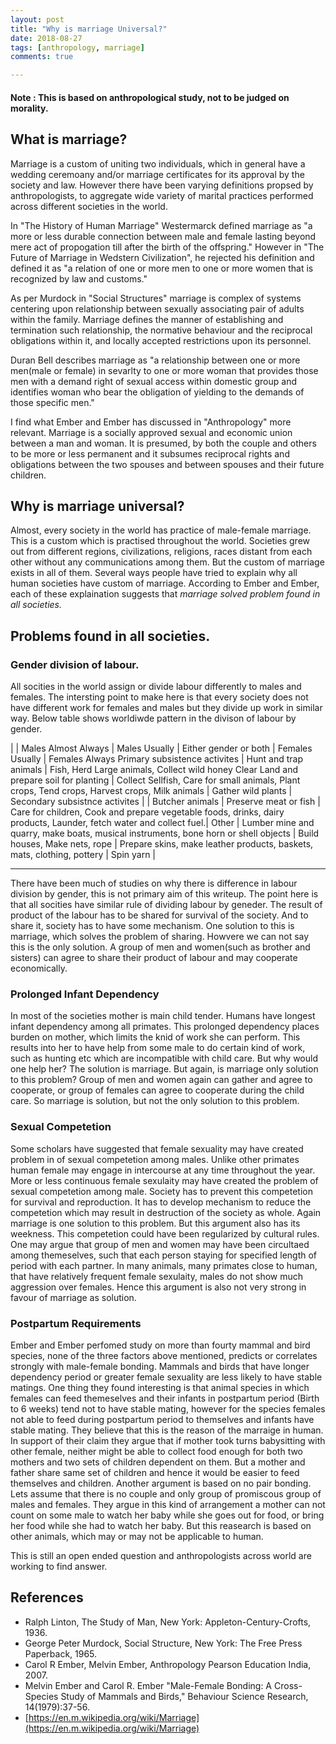 ```yaml
---
layout: post
title: "Why is marriage Universal?"
date: 2018-08-27
tags: [anthropology, marriage]
comments: true

---
```


#### Note : This is based on anthropological study, not to be judged on morality.

## What is marriage?
Marriage is a custom of uniting two individuals, which in general have a wedding ceremoany and/or marriage certificates for its approval by the society and law. However there have been varying definitions propsed by anthropologists, to aggregate wide variety of marital practices performed across different societies in the world.

In "The History of Human Marriage" Westermarck defined marriage as "a more or less durable connection between male and female lasting beyond mere act of propogation till after the birth of the offspring." However in "The Future of Marriage in Wedstern Civilization", he rejected his definition and defined it as "a relation of one or more men to one or more women that is recognized by law and customs."

As per Murdock in "Social Structures" marriage is complex of systems centering upon relationship between sexually associating pair of adults within the family. Marriage defines the manner of establishing and termination such relationship, the normative behaviour and the reciprocal obligations within it, and locally accepted restrictions upon its personnel.

Duran Bell describes marriage as "a relationship between one or more men(male or female) in sevarlty to one or more woman that provides those men with a demand right of sexual access within domestic group and identifies woman who bear the obligation of yielding to the demands of those specific men."

I find what Ember and Ember has discussed in "Anthropology" more relevant. Marriage is a socially approved sexual and economic union between a man and woman. It is presumed, by both the couple and others to be more or less permanent and it subsumes reciprocal rights and obligations between the two spouses and between spouses and their future children.

## Why is marriage universal?
Almost, every society in the world has practice of male-female marriage. This is a custom which is practised throughout the world. Societies grew out from different regions, civilizations, religions, races distant from each other without any communications among them. But the custom of marriage exists in all of them. Several ways people have tried to explain why all human societies have custom of marriage. According to Ember and Ember, each of these explaination suggests that *marriage solved problem found in all societies.*

## Problems found in all societies.

### Gender division of labour.
All socities in the world assign or divide labour differently to males and females. The intersting point to make here is that every society does not have different work for females and males but they divide up work in similar way. Below table shows worldiwde pattern in the divison of labour by gender.

|	| Males Almost Always | Males Usually | Either gender or both | Females Usually | Females Always 
Primary subsistence activites | Hunt and trap animals | Fish, Herd Large animals, Collect wild honey Clear Land and prepare soil for planting | Collect Sellfish, Care for small animals, Plant crops, Tend crops, Harvest crops, Milk animals | Gather wild plants |
Secondary subsistnce activites | | Butcher animals | Preserve meat or fish | Care for children, Cook and prepare vegetable foods, drinks, dairy products, Launder, fetch water and collect fuel.|
Other | Lumber mine and quarry, make boats, musical instruments, bone horn or shell objects | Build houses, Make nets, rope | Prepare skins, make leather products, baskets, mats, clothing, pottery | Spin yarn | 

---

There have been much of studies on why there is difference in labour division by gender, this is not primary aim of this writeup. The point here is that all socities have similar rule of dividing labour by geneder. The result of product of the labour has to be shared for survival of the society. And to share it, society has to have some mechanism. One solution to this is marriage, which solves the problem of sharing. Howvere we can not say this is the only solution. A group of men and women(such as brother and sisters) can agree to share their product of labour and may cooperate economically. 

### Prolonged Infant Dependency
In most of the societies mother is main child tender. Humans have longest infant dependency among all primates. This prolonged dependency places burden on mother, which limits the knid of work she can perform. This results into her to have help from some male to do certain kind of work, such as hunting etc which are incompatible with child care. But why would one help her? The solution is marriage. But again, is marriage only solution to this problem? Group of men and women again can gather and agree to cooperate, or group of females can agree to cooperate during the child care. So marriage is solution, but not the only solution to this problem.

### Sexual Competetion
Some scholars have suggested that female sexuality may have created problem in of sexual competetion among males. Unlike other primates human female may engage in intercourse at any time throughout the year. More or less continuous female sexulaity may have created the problem of sexual competetion among male. Society has to prevent this competetion for survival and reproduction. It has to develop mechanism to reduce the competetion which may result in destruction of the society as whole. Again marriage is one solution to this problem. But this argument also has its weekness. This competetion could have been regularized by cultural rules. One may argue that group of men and women may have been circultaed among themeselves, such that each person staying for specified length of period with each partner. In many animals, many primates close to human, that have relatively frequent female sexulaity, males do not show much aggression over females. Hence this argument is also not very strong in favour of marriage as solution.

### Postpartum Requirements
Ember and Ember perfomed study on more than fourty mammal and bird species, none of the three factors above mentioned, predicts or correlates strongly with male-female bonding. Mammals and birds that have longer dependency period or greater female sexuality are less likely to have stable matings. One thing they found interesting is that animal species in which females can feed themeselves and their infants in postpartum period (Birth to 6 weeks) tend not to have stable mating, however for the species females not able to feed during postpartum period to themselves and infants have stable mating. They believe that this is the reason of the marraige in human. In support of their claim they argue that if mother took turns babysitting with other female, neither might be able to collect food enough for both two mothers and two sets of children dependent on them. But a mother and father share same set of children and hence it would be easier to feed themselves and children. Another argument is based on no pair bonding. Lets assume that there is no couple and only group of promiscous group of males and females. They argue in this kind of arrangement a mother can not count on some male to watch her baby while she goes out for food, or bring her food while she had to watch her baby. But this reasearch is based on other animals, which may or may not be applicable to human.

This is still an open ended question and anthropologists across world are working to find answer.

## References
* Ralph Linton, The Study of Man, New York: Appleton-Century-Crofts, 1936.
* George Peter Murdock, Social Structure, New York: The Free Press Paperback, 1965.
* Carol R Ember, Melvin Ember, Anthropology Pearson Education India, 2007.
* Melvin Ember and Carol R. Ember "Male-Female Bonding: A Cross-Species Study of Mammals and Birds," Behaviour Science Research, 14(1979):37-56.
* [https://en.m.wikipedia.org/wiki/Marriage](https://en.m.wikipedia.org/wiki/Marriage)